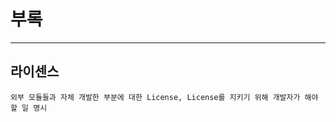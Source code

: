 <!--
layout: 'post'
section: 'Cornerstone Framework'
title: '부록'
outline: '부록'
date: '2012-11-16'
tagstr: 'appendix'
subsection: 'Appendix'
order: '[7, 1]'
thumbnail: '6. Appendix.png'
-->

# 부록

----------

라이센스
-----------

`외부 모듈들과 자체 개발한 부분에 대한 License, License를 지키기 위해 개발자가 해야 할 일 명시`
